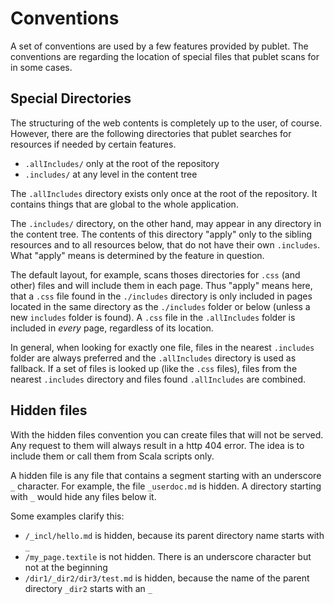 # Conventions

A set of conventions are used by a few features provided by publet. The
conventions are regarding the location of special files that publet scans for
in some cases.


## Special Directories

The structuring of the web contents is completely up to the user, of course.
However, there are the following directories that publet searches for
resources if needed by certain features.

* `.allIncludes/` only at the root of the repository
* `.includes/` at any level in the content tree

The `.allIncludes` directory exists only once at the root of the repository.
It contains things that are global to the whole application.

The `.includes/` directory, on the other hand, may appear in any directory in
the content tree. The contents of this directory "apply" only to the sibling
resources and to all resources below, that do not have their own `.includes`.
What "apply" means is determined by the feature in question.

The default layout, for example, scans thoses directories for `.css` (and
other) files and will include them in each page. Thus "apply" means here, that
a `.css` file found in the `./includes` directory is only included in pages
located in the same directory as the `./includes` folder or below (unless a
new `includes` folder is found). A `.css` file in the `.allIncludes` folder is
included in _every_ page, regardless of its location.

In general, when looking for exactly one file, files in the nearest
`.includes` folder are always preferred and the `.allIncludes` directory is
used as fallback. If a set of files is looked up (like the `.css` files),
files from the nearest `.includes` directory and files found `.allIncludes`
are combined.


## Hidden files

With the hidden files convention you can create files that will not be served.
Any request to them will always result in a http 404 error. The idea is to
include them or call them from Scala scripts only.

A hidden file is any file that contains a segment starting with an underscore
`_` character. For example, the file `_userdoc.md` is hidden. A directory
starting with `_` would hide any files below it.

Some examples clarify this:

* `/_incl/hello.md` is hidden, because its parent directory name starts with `_`
* `/my_page.textile` is not hidden. There is an underscore character but not at the beginning
* `/dir1/_dir2/dir3/test.md` is hidden, because the name of the parent directory `_dir2` starts with an `_`
